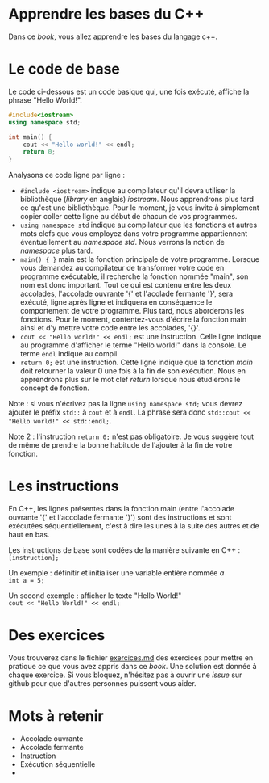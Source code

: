 
# Apprendre les bases du C++
Dans ce *book*, vous allez apprendre les bases du langage c++.

# Le code de base

Le code ci-dessous est un code basique qui, une fois exécuté, affiche la phrase "Hello World!".

```c++
#include<iostream>
using namespace std;

int main() {
    cout << "Hello world!" << endl;
    return 0;
}
```

Analysons ce code ligne par ligne : 
- `#include <iostream>` indique au compilateur qu'il devra utiliser la bibliothèque (*library* en anglais) *iostream*. Nous apprendrons plus tard ce qu'est une bibliothèque. Pour le moment, je vous invite à simplement copier coller cette ligne au début de chacun de vos programmes.
- `using namespace std` indique au compilateur que les fonctions et autres mots clefs que vous employez dans votre programme appartiennent éventuellement au *namespace std*. Nous verrons la notion de *namespace* plus tard.
- `main() { }` main est la fonction principale de votre programme. Lorsque vous demandez au compilateur de transformer votre code en programme exécutable, il recherche la fonction nommée "main", son nom est donc important. Tout ce qui est contenu entre les deux accolades, l'accolade ouvrante '{' et l'acolade fermante '}', sera exécuté, ligne après ligne et indiquera en conséquence le comportement de votre programme. Plus tard, nous aborderons les fonctions. Pour le moment, contentez-vous d'écrire la fonction main ainsi et d'y mettre votre code entre les accolades, '{}'. 
- `cout << "Hello world!" << endl;` est une instruction. Celle ligne indique au programme d'afficher le terme "Hello world!" dans la console. Le terme `endl` indique au compil
- `return 0;` est une instruction. Cette ligne indique que la fonction *main* doit retourner la valeur 0 une fois à la fin de son exécution. Nous en apprendrons plus sur le mot clef *return* lorsque nous étudierons le concept de fonction.


Note : si vous n'écrivez pas la ligne `using namespace std;` vous devrez ajouter le préfix `std::` à `cout` et à `endl`. La phrase sera donc `std::cout << "Hello world!" << std::endl;`. 

Note 2 : l'instruction `return 0;` n'est pas obligatoire. Je vous suggère tout de même de prendre la bonne habitude de l'ajouter à la fin de votre fonction. 


# Les instructions
En C++, les lignes présentes dans la fonction main (entre l'accolade ouvrante '{' et l'accolade fermante '}') sont des instructions et sont exécutées séquentiellement, c'est à dire les unes à la suite des autres et de haut en bas. 

Les instructions de base sont codées de la manière suivante en C++ :  
```[instruction];```

Un exemple : définitir et initialiser une variable entière nommée *a*  
```int a = 5;```

Un second exemple : afficher le texte "Hello World!"  
```cout << "Hello World!" << endl;```

# Des exercices

Vous trouverez dans le fichier [exercices.md](exercices.md) des exercices pour mettre en pratique ce que vous avez appris dans ce *book*. Une solution est donnée à chaque exercice. Si vous bloquez, n'hésitez pas à ouvrir une *issue* sur github pour que d'autres personnes puissent vous aider.


# Mots à retenir 
- Accolade ouvrante
- Accolade fermante
- Instruction
- Exécution séquentielle
- 